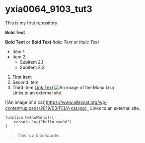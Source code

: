 # yxia0064_9103_tut3
This is my first repository


**Bold Text**

**Bold Text** or __Bold Text__
*Italic Text* or _Italic Text_


- Item 1
- Item 2
  - Subitem 2.1
  - Subitem 2.2

1. First Item
2. Second Item
3. Third Item
[Link Text](https://mail.google.com/mail/u/0/#inbox)
![An image of the Mona Lisa](readmeImages/jinx.jpg)  
Links to an external site.

![An image of a cat](https://www.alleycat.org/wp-content/uploads/2019/03/FELV-cat.jpg）
Links to an external site.

```
function helloWorld(){
    console.log("hello world")
}

```

> This is a blockquote.